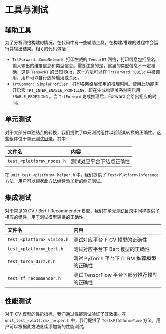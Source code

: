 # 工具与测试

## 辅助工具

为了分析网络构建的情况，在代码中有一些辅助工具，在构建/推理的过程中会运行并输出结果。相关的代码包括：
- `TrtForward::DumpNetwork`: 打印生成的 `TensorRT` 网络，打印信息包括层名、输入输出的维度信息和类型信息。需要注意的是，这里的类型信息不一定准确，这是 `TensorRT` 的已知 Bug，这一方法可以在 `TrtForward::Build` 中被调用，用户可以自行选择启用或关闭。
- `TrtCommon::SimpleProfiler`：打印各网络层使用的推理时间。使用此功能需开启宏 `TRT_INFER_ENABLE_PROFILING`，即在生成构建关系时需启用 `ENABLE_PROFILING` 。当 `TrtForward` 完成推理后，Forward 会给出相应的时间。

## 单元测试

对于大部分单独结点的转换，我们提供了单元测试组件以验证其转换的正确性。这些组件位于[单元测试目录](../../../source/unit_test)，其中：

| 文件名 | 内容 |
| :-----| :---- |
| `test_<platform>_nodes.h` | 测试对应平台下结点正确性 |

在 `unit_test_<platform>_helper.h` 中，我们提供了 `Test<Platform>Inference` 方法，用户可以根据此方法继续添加新的单元测试。

## 集成测试

对于常见的 CV / Bert / Recommender 模型，我们在[单元测试目录](../../../source/unit_test)中同样提供了相应的组件，用于测试模型转换的正确性。

| 文件名 | 内容 |
| :-----| :---- |
| `test_<platform>_vision.h` | 测试对应平台下 CV 模型的正确性 |
| `test_<platform>_bert.h` | 测试对应平台下 Bert 模型的正确性 |
| `test_torch_dlrm.h.h` | 测试 PyTorch 平台下 DLRM 推荐模型的正确性 |
| `test_tf_recommender.h` | 测试 TensorFlow 平台下部分推荐模型的正确性 |

## 性能测试

对于 CV 模型的性能指标，我们通过性能测试验证了其效果。在 `unit_test_<platform>_helper.h` 中，我们提供了 `Test<Platform>Time` 方法，用户可以根据此方法继续添加新的性能测试。